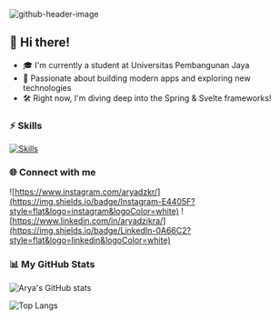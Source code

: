 ![github-header-image](https://github.com/user-attachments/assets/02a1a094-0aa2-46e8-a9c8-aa531c43cf96)

## 👋 Hi there!
- 🎓 I'm currently a student at Universitas Pembangunan Jaya
- 🚀 Passionate about building modern apps and exploring new technologies
- 🛠️ Right now, I'm diving deep into the Spring & Svelte frameworks!

### ⚡ Skills
[![Skills](https://skillicons.dev/icons?i=java,kotlin,flutter,dart,html,css,js,bootstrap,php,react,postgresql,mysql,supabase,firebase,figma,&theme=dark&perline=5)](https://skillicons.dev)

### 🌐 Connect with me
![https://www.instagram.com/aryadzkr/](https://img.shields.io/badge/Instagram-E4405F?style=flat&logo=instagram&logoColor=white)
![https://www.linkedin.com/in/aryadzikra/](https://img.shields.io/badge/LinkedIn-0A66C2?style=flat&logo=linkedin&logoColor=white)

### 📊 My GitHub Stats
![Arya's GitHub stats](https://github-readme-stats.vercel.app/api?username=felfeit&show_icons=true&theme=dark)

![Top Langs](https://github-readme-stats.vercel.app/api/top-langs/?username=felfeit&layout=compact&theme=dark)
